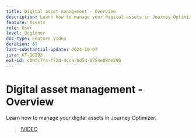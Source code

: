 ```yaml
---
title: Digital asset management - Overview
description: Learn how to manage your digital assets in Journey Optimizer.
feature: Assets
role: User
level: Beginner
doc-type: Feature Video
duration: 69
last-substantial-update: 2024-10-07
jira: KT-16293
exl-id: c00fc7fa-f72d-4cca-bd5d-0754e89de290
---
```

# Digital asset management - Overview

Learn how to manage your digital assets in Journey Optimizer.

>[!VIDEO](https://video.tv.adobe.com/v/3432674/?learn=on)
